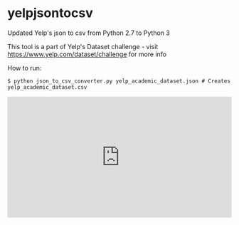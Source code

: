 # yelpjsontocsv
Updated Yelp's json to csv from Python 2.7 to Python 3

This tool is a part of Yelp's Dataset challenge - visit https://www.yelp.com/dataset/challenge for more info

How to run:
```
$ python json_to_csv_converter.py yelp_academic_dataset.json # Creates yelp_academic_dataset.csv
```

<div style='position:relative;padding-bottom:54%'><iframe src='https://gfycat.com/ifr/OpulentAgitatedHare' frameborder='0' scrolling='no' width='100%' height='100%' style='position:absolute;top:0;left:0' allowfullscreen></iframe></div>
